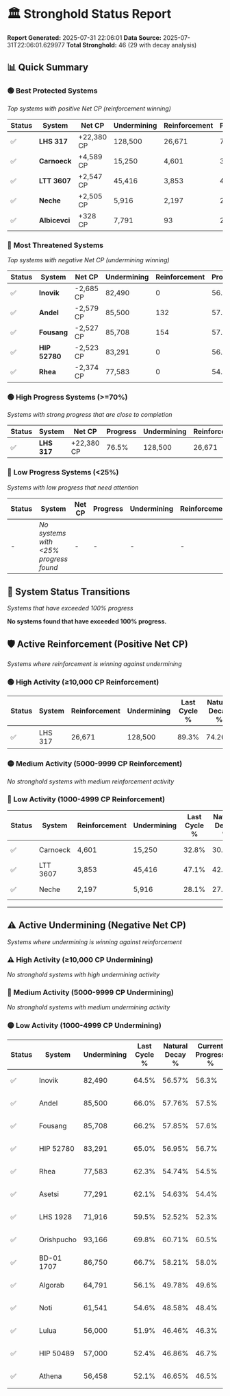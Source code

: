 # 🏛️ Stronghold Status Report

**Report Generated:** 2025-07-31 22:06:01
**Data Source:** 2025-07-31T22:06:01.629977
**Total Stronghold:** 46 (29 with decay analysis)

## 📊 Quick Summary

### 🟢 **Best Protected Systems**
*Top systems with positive Net CP (reinforcement winning)*

| Status | System | Net CP | Undermining | Reinforcement | Progress |
|--------|--------|--------|-------------|---------------|----------|
| ✅ | **LHS 317** | +22,380 CP | 128,500 | 26,671 | 76.5% |
| ✅ | **Carnoeck** | +4,589 CP | 15,250 | 4,601 | 31.3% |
| ✅ | **LTT 3607** | +2,547 CP | 45,416 | 3,853 | 42.6% |
| ✅ | **Neche** | +2,505 CP | 5,916 | 2,197 | 27.5% |
| ✅ | **Albicevci** | +328 CP | 7,791 | 93 | 28.0% |

### 🔴 **Most Threatened Systems**
*Top systems with negative Net CP (undermining winning)*

| Status | System | Net CP | Undermining | Reinforcement | Progress |
|--------|--------|--------|-------------|---------------|----------|
| ✅ | **Inovik** | -2,685 CP | 82,490 | 0 | 56.3% |
| ✅ | **Andel** | -2,579 CP | 85,500 | 132 | 57.5% |
| ✅ | **Fousang** | -2,527 CP | 85,708 | 154 | 57.6% |
| ✅ | **HIP 52780** | -2,523 CP | 83,291 | 0 | 56.7% |
| ✅ | **Rhea** | -2,374 CP | 77,583 | 0 | 54.5% |

### 🟢 **High Progress Systems (>=70%)**
*Systems with strong progress that are close to completion*

| Status | System | Net CP | Progress | Undermining | Reinforcement |
|--------|--------|--------|----------|-------------|---------------|
| ✅ | **LHS 317** | +22,380 CP | 76.5% | 128,500 | 26,671 |

### 🔴 **Low Progress Systems (<25%)**
*Systems with low progress that need attention*

| Status | System | Net CP | Progress | Undermining | Reinforcement |
|--------|--------|--------|----------|-------------|---------------|
| - | *No systems with <25% progress found* | - | - | - | - |
## 🔄 System Status Transitions
*Systems that have exceeded 100% progress*

**No systems found that have exceeded 100% progress.**

## 🛡️ Active Reinforcement (Positive Net CP)
*Systems where reinforcement is winning against undermining*

### 🟢 High Activity (≥10,000 CP Reinforcement)

| Status | System | Reinforcement | Undermining | Last Cycle % | Natural Decay % | Current Progress % | Current CP | Net CP | Activity |
|--------|--------|---------------|-------------|--------------|-----------------|-------------------|------------|--------|----------|
| ✅ | LHS 317 | 26,671 | 128,500 | 89.3% | 74.26% | 76.5% | 765,000 | +22,380 | 🟢 High Reinforcement |

### 🟡 Medium Activity (5000-9999 CP Reinforcement)

*No stronghold systems with medium reinforcement activity*

### 🔴 Low Activity (1000-4999 CP Reinforcement)

| Status | System | Reinforcement | Undermining | Last Cycle % | Natural Decay % | Current Progress % | Current CP | Net CP | Activity |
|--------|--------|---------------|-------------|--------------|-----------------|-------------------|------------|--------|----------|
| ✅ | Carnoeck | 4,601 | 15,250 | 32.8% | 30.84% | 31.3% | 313,000 | +4,589 | 🔵 Low Reinforcement |
| ✅ | LTT 3607 | 3,853 | 45,416 | 47.1% | 42.35% | 42.6% | 426,000 | +2,547 | 🔵 Low Reinforcement |
| ✅ | Neche | 2,197 | 5,916 | 28.1% | 27.25% | 27.5% | 275,000 | +2,505 | 🔵 Low Reinforcement |


---

## ⚠️ Active Undermining (Negative Net CP)
*Systems where undermining is winning against reinforcement*

### ⚠️ High Activity (≥10,000 CP Undermining)

*No stronghold systems with high undermining activity*

### 🔶 Medium Activity (5000-9999 CP Undermining)

*No stronghold systems with medium undermining activity*

### 🟡 Low Activity (1000-4999 CP Undermining)

| Status | System | Undermining | Last Cycle % | Natural Decay % | Current Progress % | Reinforcement | Current CP | Net CP | Activity |
|--------|--------|-------------|--------------|-----------------|-------------------|---------------|------------|--------|----------|
| ✅ | Inovik | 82,490 | 64.5% | 56.57% | 56.3% | 0 | 563,000 | -2,685 | 🟡 Low Undermining |
| ✅ | Andel | 85,500 | 66.0% | 57.76% | 57.5% | 132 | 575,000 | -2,579 | 🟡 Low Undermining |
| ✅ | Fousang | 85,708 | 66.2% | 57.85% | 57.6% | 154 | 576,000 | -2,527 | 🟡 Low Undermining |
| ✅ | HIP 52780 | 83,291 | 65.0% | 56.95% | 56.7% | 0 | 567,000 | -2,523 | 🟡 Low Undermining |
| ✅ | Rhea | 77,583 | 62.3% | 54.74% | 54.5% | 0 | 545,000 | -2,374 | 🟡 Low Undermining |
| ✅ | Asetsi | 77,291 | 62.1% | 54.63% | 54.4% | 0 | 544,000 | -2,341 | 🟡 Low Undermining |
| ✅ | LHS 1928 | 71,916 | 59.5% | 52.52% | 52.3% | 92 | 523,000 | -2,184 | 🟡 Low Undermining |
| ✅ | Orishpucho | 93,166 | 69.8% | 60.71% | 60.5% | 834 | 605,000 | -2,127 | 🟡 Low Undermining |
| ✅ | BD-01 1707 | 86,750 | 66.7% | 58.21% | 58.0% | 767 | 580,000 | -2,067 | 🟡 Low Undermining |
| ✅ | Algorab | 64,791 | 56.1% | 49.78% | 49.6% | 171 | 496,000 | -1,842 | 🟡 Low Undermining |
| ✅ | Noti | 61,541 | 54.6% | 48.58% | 48.4% | 0 | 484,000 | -1,788 | 🟡 Low Undermining |
| ✅ | Lulua | 56,000 | 51.9% | 46.46% | 46.3% | 0 | 462,999 | -1,571 | 🟡 Low Undermining |
| ✅ | HIP 50489 | 57,000 | 52.4% | 46.86% | 46.7% | 0 | 467,000 | -1,568 | 🟡 Low Undermining |
| ✅ | Athena | 56,458 | 52.1% | 46.65% | 46.5% | 0 | 465,000 | -1,536 | 🟡 Low Undermining |
